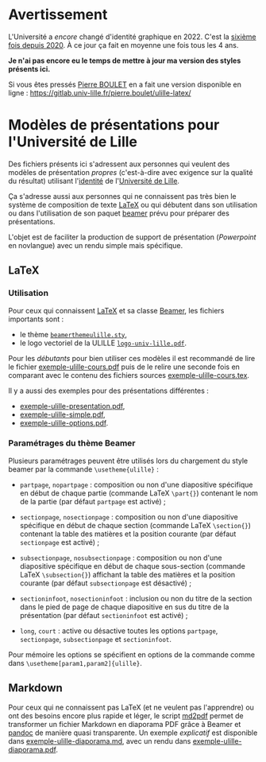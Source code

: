 # Avertissement

L'Université a *encore* changé d'identité graphique en 2022. C'est la
[sixième fois depuis
2020](https://www.lifl.fr/~beaufils/pub/ulille). À ce jour ça fait en
moyenne une fois tous les 4 ans.

**Je n'ai pas encore eu le temps de mettre à jour ma version des styles
présents ici.**

Si vous êtes pressés [Pierre
BOULET](https://pro.univ-lille.fr/pierre-boulet) en a fait une version
disponible en ligne :
<https://gitlab.univ-lille.fr/pierre.boulet/ulille-latex/>


# Modèles de présentations pour l'Université de Lille

Des fichiers présents ici s'adressent aux personnes qui veulent des
modèles de présentation *propres* (c'est-à-dire avec exigence sur la
qualité du résultat) utilisant
l'[identité](https://identite.univ-lille.fr) de l'[Université de
Lille](http://www.univ-lille.fr).

Ça s'adresse aussi aux personnes qui ne connaissent pas très bien le système
de composition de texte [LaTeX](https://www.latex-project.org) ou qui débutent
dans son utilisation ou dans l'utilisation de son paquet
[beamer](https://github.com/josephwright/beamer) prévu pour préparer des
présentations.

L'objet est de faciliter la production de support de présentation
(*Powerpoint* en novlangue) avec un rendu simple mais spécifique.

## LaTeX

### Utilisation

Pour ceux qui connaissent [LaTeX](http://www.latex-project.org) et sa
classe [Beamer](https://github.com/josephwright/beamer), les fichiers
importants sont :

- le thème [`beamerthemeulille.sty`](etc/beamerthemeulille.sty),
- le logo vectoriel de la ULILLE
  [`logo-univ-lille.pdf`](img/logo-univ-lille.pdf).

Pour les *débutants* pour bien utiliser ces modèles il est recommandé
de lire le fichier [exemple-ulille-cours.pdf](exemple-ulille-cours.pdf) puis
de le relire une seconde fois en comparant avec le contenu des
fichiers sources [exemple-ulille-cours.tex](exemple-ulille-cours.tex).

Il y a aussi des exemples pour des présentations différentes :

- [exemple-ulille-presentation.pdf](exemple-ulille-presentation.pdf),
- [exemple-ulille-simple.pdf](exemple-ulille-simple.pdf),
- [exemple-ulille-options.pdf](exemple-ulille-options.pdf).

### Paramétrages du thème Beamer

Plusieurs paramétrages peuvent être utilisés lors du chargement du
style beamer par la commande `\usetheme{ulille}` :

- `partpage`, `nopartpage` : composition ou non d'une diapositive
  spécifique en début de chaque partie (commande LaTeX `\part{}`)
  contenant le nom de la partie (par défaut `partpage` est activé) ;

- `sectionpage`, `nosectionpage` : composition ou non d'une
  diapositive spécifique en début de chaque section (commande LaTeX
  `\section{}`) contenant la table des matières et la position
  courante (par défaut `sectionpage` est activé) ;

- `subsectionpage`, `nosubsectionpage` : composition ou non d'une
  diapositive spécifique en début de chaque sous-section (commande
  LaTeX `\subsection{}`) affichant la table des matières et la
  position courante (par défaut `subsectionpage` est désactivé) ;

- `sectioninfoot`, `nosectioninfoot` : inclusion ou non du titre de la
  section dans le pied de page de chaque diapositive en sus du titre
  de la présentation (par défaut `sectioninfoot` est activé) ;

- `long`, `court` : active ou désactive toutes les options `partpage`,
  `sectionpage`, `subsectionpage` et `sectioninfoot`.
 
Pour mémoire les options se spécifient en options de la commande comme
dans `\usetheme[param1,param2]{ulille}`.

 
## Markdown

Pour ceux qui ne connaissent pas LaTeX (et ne veulent pas l'apprendre)
ou ont des besoins encore plus rapide et léger, le script
[md2pdf](bin/md2pdf) permet de transformer un fichier Markdown
en diaporama PDF grâce à Beamer et [pandoc](https://pandoc.org) de
manière quasi transparente. Un exemple *explicatif* est disponible
dans [exemple-ulille-diaporama.md](exemple-ulille-diaporama.md), avec un
rendu dans [exemple-ulille-diaporama.pdf](exemple-ulille-diaporama.pdf).
